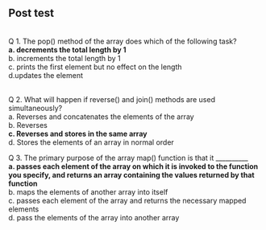 ## Post test
<br>
Q 1. The pop() method of the array does which of the following task?<br>
<b>a. decrements the total length by 1<br></b>
b. increments the total length by 1<br>
c. prints the first element but no effect on the length<br>
d.updates the element<br><br>

Q 2. What will happen if reverse() and join() methods are used simultaneously?<br>
a. Reverses and concatenates the elements of the array<br>
b. Reverses<br>
<b>c. Reverses and stores in the same array<br></b>
d. Stores the elements of an array in normal order<br>

Q 3. The primary purpose of the array map() function is that it __________<br>
<b>a.  passes each element of the array on which it is invoked to the function you specify, and returns an array containing the values returned by that function<br></b>
b. maps the elements of another array into itself<br>
c. passes each element of the array and returns the necessary mapped elements<br>
d. pass the elements of the array into another array<br>


